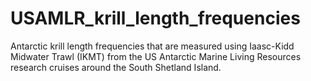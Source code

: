 # USAMLR_krill_length_frequencies
Antarctic krill length frequencies that are measured using Iaasc-Kidd Midwater Trawl (IKMT) from the US Antarctic Marine Living Resources research cruises around the South Shetland Island. 

